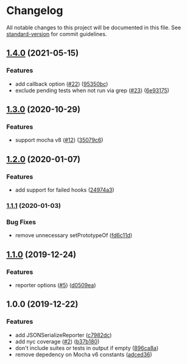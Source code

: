 # Changelog

All notable changes to this project will be documented in this file. See [standard-version](https://github.com/conventional-changelog/standard-version) for commit guidelines.

## [1.4.0](https://github.com/plasticrake/mocha-json-serialize-reporter/compare/v1.3.0...v1.4.0) (2021-05-15)


### Features

* add callback option ([#22](https://github.com/plasticrake/mocha-json-serialize-reporter/issues/22)) ([95350bc](https://github.com/plasticrake/mocha-json-serialize-reporter/commit/95350bccbb554d399d8842f077c969c922f88c1a))
* exclude pending tests when not run via grep ([#23](https://github.com/plasticrake/mocha-json-serialize-reporter/issues/23)) ([6e93175](https://github.com/plasticrake/mocha-json-serialize-reporter/commit/6e931752bda99ef7a54d37c6233f93cb334b6f69))

## [1.3.0](https://github.com/plasticrake/mocha-json-serialize-reporter/compare/v1.2.0...v1.3.0) (2020-10-29)


### Features

* support mocha v8 ([#12](https://github.com/plasticrake/mocha-json-serialize-reporter/issues/12)) ([35079c6](https://github.com/plasticrake/mocha-json-serialize-reporter/commit/35079c6e9c1ac7caca1988ff1f60ae327332939c))

## [1.2.0](https://github.com/plasticrake/mocha-json-serialize-reporter/compare/v1.1.1...v1.2.0) (2020-01-07)


### Features

* add support for failed hooks ([24974a3](https://github.com/plasticrake/mocha-json-serialize-reporter/commit/24974a3c958f6e92ade638f30fbfea6abef5a6d0))

### [1.1.1](https://github.com/plasticrake/mocha-json-serialize-reporter/compare/v1.1.0...v1.1.1) (2020-01-03)


### Bug Fixes

* remove unnecessary setPrototypeOf ([fd6c11d](https://github.com/plasticrake/mocha-json-serialize-reporter/commit/fd6c11d5e680896596fb833ab503c07ab5f6ee1e))

## [1.1.0](https://github.com/plasticrake/mocha-json-serialize-reporter/compare/v1.0.0...v1.1.0) (2019-12-24)


### Features

* reporter options ([#5](https://github.com/plasticrake/mocha-json-serialize-reporter/issues/5)) ([d0509ea](https://github.com/plasticrake/mocha-json-serialize-reporter/commit/d0509eacd15195633fb692be588f177c6de6f906))

## 1.0.0 (2019-12-22)


### Features

* add JSONSerializeReporter ([c7982dc](https://github.com/plasticrake/mocha-json-serialize-reporter/commit/c7982dc44860f12076c603b47f551e44774b98db))
* add nyc coverage ([#2](https://github.com/plasticrake/mocha-json-serialize-reporter/issues/2)) ([b37b180](https://github.com/plasticrake/mocha-json-serialize-reporter/commit/b37b1808ebbce91cb1d77b46a3b1938833878208))
* don't include suites or tests in output if empty ([896ca8a](https://github.com/plasticrake/mocha-json-serialize-reporter/commit/896ca8afe82a794c12fc86017a1b747a61d7858a))
* remove depedency on Mocha v6 constants ([adced36](https://github.com/plasticrake/mocha-json-serialize-reporter/commit/adced36b274cea17a38c0614314a2565c0a6e83e))
